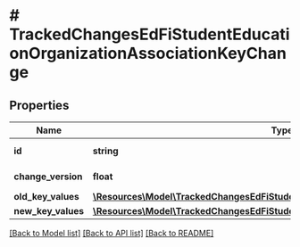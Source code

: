 # # TrackedChangesEdFiStudentEducationOrganizationAssociationKeyChange

## Properties

Name | Type | Description | Notes
------------ | ------------- | ------------- | -------------
**id** | **string** | Resource identifier | [optional]
**change_version** | **float** | Change version | [optional]
**old_key_values** | [**\Resources\Model\TrackedChangesEdFiStudentEducationOrganizationAssociationKey**](TrackedChangesEdFiStudentEducationOrganizationAssociationKey.md) |  | [optional]
**new_key_values** | [**\Resources\Model\TrackedChangesEdFiStudentEducationOrganizationAssociationKey**](TrackedChangesEdFiStudentEducationOrganizationAssociationKey.md) |  | [optional]

[[Back to Model list]](../../README.md#models) [[Back to API list]](../../README.md#endpoints) [[Back to README]](../../README.md)
